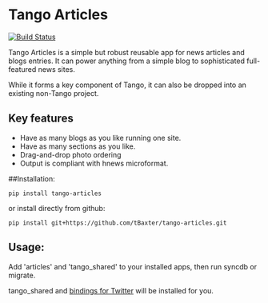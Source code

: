 Tango Articles
==============

[![Build Status](https://travis-ci.org/tBaxter/tango-articles.svg?branch=master)](https://travis-ci.org/tBaxter/tango-articles)

Tango Articles is a simple but robust reusable app for news articles and blogs entries. It can power anything from a simple blog to sophisticated full-featured news sites.

While it forms a key component of Tango, it can also be dropped into an existing non-Tango project.

## Key features
* Have as many blogs as you like running one site.
* Have as many sections as you like.
* Drag-and-drop photo ordering
* Output is compliant with hnews microformat.

##Installation:

    pip install tango-articles

or install directly from github:

    pip install git+https://github.com/tBaxter/tango-articles.git


## Usage:
Add 'articles' and 'tango_shared' to your installed apps, then run syncdb or migrate.

tango_shared and [bindings for Twitter](https://github.com/sixohsix/twitter) will be installed for you.



